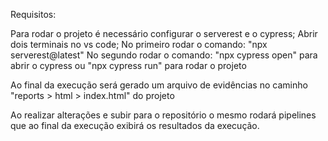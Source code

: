 Requisitos:

Para rodar o projeto é necessário configurar o serverest e o cypress;
Abrir dois terminais no vs code;
No primeiro rodar o comando: "npx serverest@latest"
No segundo rodar o comando: "npx cypress open" para abrir o cypress ou "npx cypress run" para rodar o projeto

Ao final da execução será gerado um arquivo de evidências no caminho "reports > html > index.html" do projeto

Ao realizar alterações e subir para o repositório o mesmo rodará pipelines que ao final da execução exibirá os resultados da execução.
